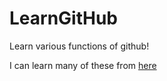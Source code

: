 # LearnGitHub

Learn various functions of github!

I can learn many of these from [here](https://help.github.com/en/github)
